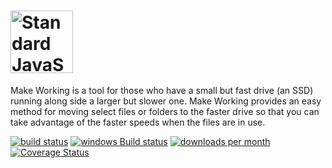 
<a href="https://github.com/feross/standard"><img src="http://makeworking.zackaryhickman.com/logo-long.png" alt="Standard JavaScript" height="100"></a>
=================

Make Working is a tool for those who have a small but fast drive (an SSD) running along side a larger but slower one. Make Working provides an easy method for moving select files or folders to the faster drive so that you can take advantage of the faster speeds when the files are in use.  

[![build status](https://api.travis-ci.org/jprichardson/node-fs-extra.svg)](http://travis-ci.org/jprichardson/node-fs-extra)
[![windows Build status](https://img.shields.io/appveyor/ci/jprichardson/node-fs-extra/master.svg?label=windows%20build)](https://ci.appveyor.com/project/jprichardson/node-fs-extra/branch/master)
[![downloads per month](http://img.shields.io/npm/dm/fs-extra.svg)](https://www.npmjs.org/package/fs-extra)
[![Coverage Status](https://img.shields.io/coveralls/jprichardson/node-fs-extra.svg)](https://coveralls.io/r/jprichardson/node-fs-extra)
